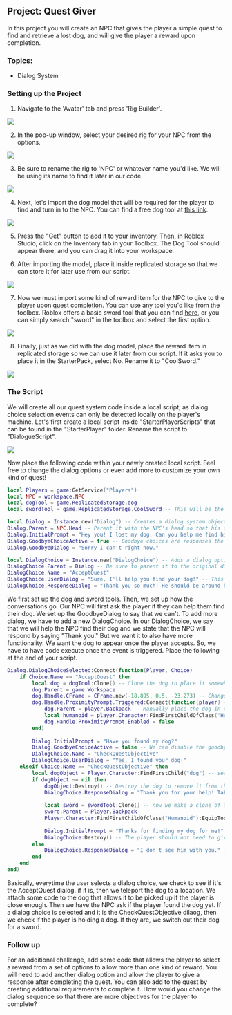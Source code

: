 ## Project: Quest Giver

In this project you will create an NPC that gives the player a simple quest to find and retrieve a lost dog, and will give the player a reward upon completion.

### Topics:

  - Dialog System

### Setting up the Project

1. Navigate to the 'Avatar' tab and press 'Rig Builder'.

![](https://drive.google.com/uc?export=view&id=1F-y7XuTK_NJtcD-27xhSyY6fGc8cFemK)

2. In the pop-up window, select your desired rig for your NPC from the options.

![](https://drive.google.com/uc?export=view&id=1nPoSTLtFRmAgUY89yMIy4TsPbxVDKOV1)

3. Be sure to rename the rig to 'NPC' or whatever name you'd like. We will be using its name to find it later in our code.

![](https://drive.google.com/uc?export=view&id=1MbDcBxF5TgkZUdUGpvY-5xC-71QkU_Fj)

4. Next, let's import the dog model that will be required for the player to find and turn in to the NPC. You can find a free dog tool at [this link](https://www.roblox.com/library/13913148143/Dog-Tool).

![](https://drive.google.com/uc?export=view&id=1P-dZ9TYsaXdu7p7Z-_Ms8Hs0aXQMqtnc)

5. Press the "Get" button to add it to your inventory. Then, in Roblox Studio, click on the Inventory tab in your Toolbox. The Dog Tool should appear there, and you can drag it into your workspace.

6. After importing the model, place it inside replicated storage so that we can store it for later use from our script.

![](https://drive.google.com/uc?export=view&id=1zMsyRMmVHjQu0FwqoEgthi5_OSpcpXnw)

7. Now we must import some kind of reward item for the NPC to give to the player upon quest completion. You can use any tool you'd like from the toolbox. Roblox offers a basic sword tool that you can find [here](https://create.roblox.com/marketplace/asset/47433/Sword), or you can simply search "sword" in the toolbox and select the first option.

![](https://drive.google.com/uc?export=view&id=1JP9qOyD_3HKNLT270FwVOikmjI7n16U4)

8. Finally, just as we did with the dog model, place the reward item in replicated storage so we can use it later from our script. If it asks you to place it in the StarterPack, select No. Rename it to "CoolSword."

![](https://drive.google.com/uc?export=view&id=1i7xW5RKbzXgdGK-m7-xSEDMO-GYulZ5j)

### The Script

We will create all our quest system code inside a local script, as dialog choice selection events can only be detected locally on the player's machine. Let's first create a local script inside "StarterPlayerScripts" that can be found in the "StarterPlayer" folder. Rename the script to "DialogueScript".

![](https://drive.google.com/uc?export=view&id=1ghmjFUiUH5n_oeIAMBILwXuUBPlcAHcN)

Now place the following code within your newly created local script. Feel free to change the dialog options or even add more to customize your own kind of quest!

```lua
local Players = game:GetService("Players")
local NPC = workspace.NPC
local dogTool = game.ReplicatedStorage.dog
local swordTool = game.ReplicatedStorage.CoolSword -- This will be the reward for completing the quest, you can change it to anything you'd like

local Dialog = Instance.new("Dialog") -- Creates a dialog system object which lets use create various dialog prompts and responses with our NPC
Dialog.Parent = NPC.Head -- Parent it with the NPC's head so that his dialog will appear above him
Dialog.InitialPrompt = "Hey you! I lost my dog. Can you help me find him?"
Dialog.GoodbyeChoiceActive = true -- Goodbye choices are responses the player can choose to exit the dialog without a response from the NPC
Dialog.GoodbyeDialog = "Sorry I can't right now."

local DialogChoice = Instance.new("DialogChoice") -- Adds a dialog option. Create more if you want more dialog options
DialogChoice.Parent = Dialog -- Be sure to parent it to the original dialog object we created earlier
DialogChoice.Name = "AcceptQuest"
DialogChoice.UserDialog = "Sure, I'll help you find your dog!" -- This is the dialog the player will give if they select this choice
DialogChoice.ResponseDialog = "Thank you so much! He should be around here somewhere..." -- This is the NPC's response if the player selects this dialog choice
```

We first set up the dog and sword tools. Then, we set up how the conversations go. Our NPC will first ask the player if they can help them find their dog. We set up the GoodbyeDialog to say that we can't. To add more dialog, we have to add a new DialogChoice. In our DialogChoice, we say that we will help the NPC find their dog and we state that the NPC will respond by saying "Thank you." But we want it to also have more functionality. We want the dog to appear once the player accepts. So, we have to have code execute once the event is triggered. Place the following at the end of your script.

```lua
Dialog.DialogChoiceSelected:Connect(function(Player, Choice)
    if Choice.Name == "AcceptQuest" then
        local dog = dogTool:Clone() -- Clone the dog to place it somewhere in the world
        dog.Parent = game.Workspace
        dog.Handle.CFrame = CFrame.new(-18.895, 0.5, -23.273) -- Change these coordinates to wherever you'd like the dog to spawn
        dog.Handle.ProximityPrompt.Triggered:Connect(function(player) -- Connect code to the proximity prompt button to pick up the dog when the player presses it
            dog.Parent = player.Backpack -- Manually place the dog in the player's inventory and equip it
            local humanoid = player.Character:FindFirstChildOfClass("Humanoid"):EquipTool(dog)
            dog.Handle.ProximityPrompt.Enabled = false
        end)
        
        Dialog.InitialPrompt = "Have you found my dog?"
        Dialog.GoodbyeChoiceActive = false -- We can disable the goodbye choice so that the player only has one dialog option to choose
        DialogChoice.Name = "CheckQuestObjective"
        DialogChoice.UserDialog = "Yes, I found your dog!"
    elseif Choice.Name == "CheckQuestObjective" then
        local dogObject = Player.Character:FindFirstChild("dog") -- search the player's child objects for the "dog" tool
        if dogObject ~= nil then
            dogObject:Destroy() -- Destroy the dog to remove it from the player's inventory
            DialogChoice.ResponseDialog = "Thank you for your help! Take this cool sword as a thank you from me!"
            
            local sword = swordTool:Clone() -- now we make a clone of the reward and equip it to the player
            sword.Parent = Player.Backpack
            Player.Character:FindFirstChildOfClass("Humanoid"):EquipTool(sword)
            
            Dialog.InitialPrompt = "Thanks for finding my dog for me!" -- This is what the NPC says after the quest is finished
            DialogChoice:Destroy() -- The player should not need to give any response after the quest is finished, so destroy it
        else
            DialogChoice.ResponseDialog = "I don't see him with you." -- The response if the dog is not found inside the player
        end
    end
end)
```

Basically, everytime the user selects a dialog choice, we check to see if it's the AcceptQuest dialog. if it is, then we teleport the dog to a location. We attach some code to the dog that allows it to be picked up if the player is close enough. Then we have the NPC ask if the player found the dog yet. If a dialog choice is selected and it is the CheckQuestObjective dilaog, then we check if the player is holding a dog. If they are, we switch out their dog for a sword.

### Follow up

For an additional challenge, add some code that allows the player to select a reward from a set of options to allow more than one kind of reward. You will need to add another dialog option and allow the player to give a response after completing the quest. You can also add to the quest by creating additional requirements to complete it. How would you change the dialog sequence so that there are more objectives for the player to complete?
